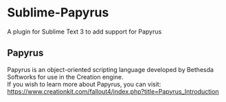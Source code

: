 # Sublime-Papyrus
A plugin for Sublime Text 3 to add support for Papyrus

Papyrus
--------
Papyrus is an object-oriented scripting language developed by Bethesda Softworks for use in the Creation engine.
<br />
If you wish to learn more about Papyrus, you can visit: https://www.creationkit.com/fallout4/index.php?title=Papyrus_Introduction